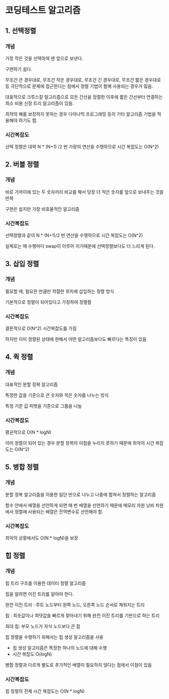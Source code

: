 # 코딩테스트 알고리즘

## 1. 선택정렬

### 개념

가장 작은 것을 선택하여 맨 앞으로 보낸다.

구현하기 쉽다.

무조건 큰 경우대로, 무조건 작은 경우대로, 무조건 긴 경우대로, 무조건 짧은 경우대로 등 극단적으로 문제에 접근한다는 점에서 정렬 기법이 함께 사용되는 경우가 많음.

대표적으로 크루스칼 알고리즘으로 모든 간선을 정렬한 이후에 짧은 간선부터 연결하는 최소 비용 신장 트리 알고리즘이 있음.

최적의 해를 보장하지 못하는 경우 다이나믹 프로그래밍 등의 기타 알고리즘 기법을 적용해야 하기도 함.

### 시간복잡도

선택 정렬은 대략 N * (N+1) /2 번 가량의 연산을 수행하므로 시간 복잡도는 O(N^2)



## 2. 버블 정렬

### 개념

바로 가까이에 있는 두 숫자끼리 비교를 해서 당장 더 작은 숫자를 앞으로 보내주는 것을 반복

구현은 쉽지만 가장 비효율적인 알고리즘

### 시간복잡도

선택정렬과 같이 N * (N+1)/2 번 연산을 수행하므로 시간 복잡도는 O(N^2)

실제로는 매 수행마다 swap이 이루어 지기때문에 선택정렬보다도 더 느리게 된다.



## 3. 삽입 정렬

### 개념

필요할 때, 필요한 만큼만 적절한 위치에 삽입하는 정렬 방식

기본적으로 정렬이 되어있다고 가정하여 정렬함

### 시간복잡도

결론적으로 O(N^2) 시간복잡도를 가짐

하지만 이미 정렬된 상태에 한해서 어떤 알고리즘보다도 빠르다는 특징이 있음



## 4. 퀵 정렬

### 개념

대표적인 분할 정복 알고리즘

특정한 값을 기준으로 큰 숫자와 작은 숫자를 나누는 방식

특정 기준 값 피벗을 기준으로 그룹을 나눔  

### 시간복잡도

평균적으로 O(N * logN)

이미 정렬이 되어 있는 경우 분할 정복의 이점을 누리지 못하기 때문에 최악의 시간 복잡도는 O(N^2)



## 5. 병합 정렬

### 개념

분할 정복 알고리즘을 이용한 일단 반으로 나누고 나중에 합쳐서 정렬하는 알고리즘

함수 안에서 배열을 선언하게 되면 매 번 배열을 선언하기 때문에 메모리 자원 낭비 차원에서 정렬에 사용되는 배열은 전역변수로 선언해야 함.

### 시간복잡도

최악의 상황에서도 O(N * logN)을 보장



## 힙 정렬

### 개념

힙 트리 구조를 이용한 데이터 정렬 알고리즘

힙을 알려면 이진 트리를 알아야 한다.

완전 이진 트리 : 루트 노드부터 왼쪽 노드, 오른쪽 노드 순서로 채워지는 트리

힙 : 최솟값이나 최댓값을 빠르게 찾아내기 위해 완전 이진 트리를 기반으로 하는 트리

최대 힙: 부모 노드가 자식 노드보다 큰 힙

힙 정렬을 수행하기 위해서는 힙 생성 알고리즘을 사용

- 힙 생성 알고리즘은 특정한 하나의 노드에 대해 수행
- 시간 복잡도 O(logN)

병합 정렬과 다르게 별도로 추가적인 배열이 필요하지 않다는 점에서 이점이 있음

### 시간복잡도

힙 정렬의 전체 시간 복잡도는 O(N * logN)